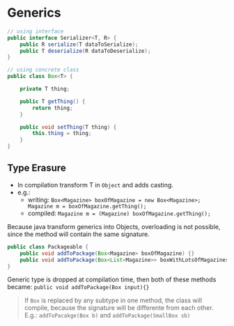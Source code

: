 # Generics

```java
// using interface
public interface Serializer<T, R> {
    public R serialize(T dataToSerialize);
    public T deserialize(R dataToDeserialize);
}
```

```java
// using concrete class
public class Box<T> {

    private T thing;

    public T getThing() {
        return thing;
    }

    public void setThing(T thing) {
        this.thing = thing;
    }
}
```

## Type Erasure

- In compilation transform T in `Object` and adds casting.
- e.g.:
  - writing: `Box<Magazine> boxOfMagazine = new Box<Magazine>; Magazine m = boxOfMagazine.getThing();`
  - compiled: `Magazine m = (Magazine) boxOfMagazine.getThing();`

Because java transform generics into Objects, overloading is not possible, since the method will contain the same signature.

```java
public class Packageable {
    public void addToPackage(Box<Magazine> boxOfMagazine) {}
    public void addToPackage(Box<List<Magazine>> boxWithLotsOfMagazines) {} // not compile
}
```

Generic type is dropped at compilation time, then both of these methods became:
`public void addToPackage(Box input){}`

> If `Box` is replaced by any subtype in one method, the class will compile, because the signature will be differente from each other. E.g.: `addToPacakge(Box b)` and `addToPackage(SmallBox sb)`
